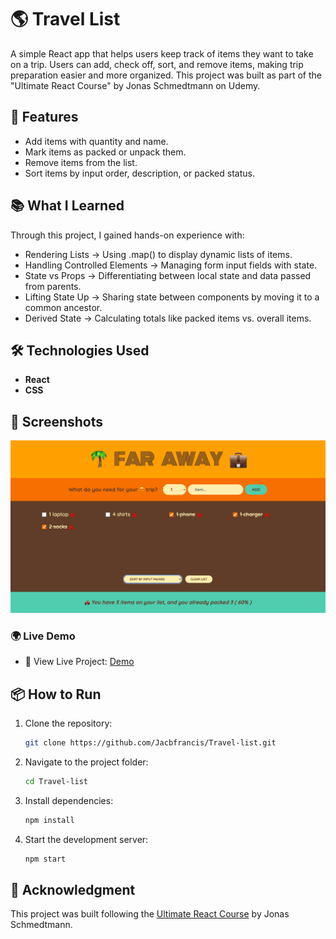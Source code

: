 # 🌎 Travel List

A simple React app that helps users keep track of items they want to take on a trip. Users can add, check off, sort, and remove items, making trip preparation easier and more organized.
This project was built as part of the "Ultimate React Course" by Jonas Schmedtmann on Udemy.

## 🚀 Features

- Add items with quantity and name.
- Mark items as packed or unpack them.
- Remove items from the list.
- Sort items by input order, description, or packed status.

## 📚 What I Learned

Through this project, I gained hands-on experience with:

- Rendering Lists → Using .map() to display dynamic lists of items.
- Handling Controlled Elements → Managing form input fields with state.
- State vs Props → Differentiating between local state and data passed from parents.
- Lifting State Up → Sharing state between components by moving it to a common ancestor.
- Derived State → Calculating totals like packed items vs. overall items.

## 🛠️ Technologies Used

- **React**
- **CSS**

## 📸 Screenshots

![Screenshot](public/Screenshot_1.png)

### 🌍 Live Demo

- 🔗 View Live Project: [Demo](https://my-react-travel-list.netlify.app/)

## 📦 How to Run

1. Clone the repository:

   ```sh
   git clone https://github.com/Jacbfrancis/Travel-list.git

   ```

2. Navigate to the project folder:

   ```sh
   cd Travel-list

   ```

3. Install dependencies:

   ```sh
   npm install

   ```

4. Start the development server:
   ```sh
   npm start
   ```

## 🤝 Acknowledgment

This project was built following the [Ultimate React Course](https://www.udemy.com/course/the-ultimate-react-course/?srsltid=AfmBOop4GOAmPKzktIwGK-jKM-fB3aRof1t7UQw606kbukqF0e_lBtql) by Jonas Schmedtmann.
